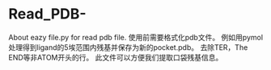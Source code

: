 # Read_PDB-
About eazy file.py for read pdb file.
使用前需要格式化pdb文件。
例如用pymol处理得到ligand的5埃范围内残基并保存为新的pocket.pdb。
去除TER，The END等非ATOM开头的行。
此文件可以方便我们提取口袋残基信息。
